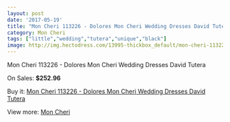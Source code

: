 ```yaml
---
layout: post
date: '2017-05-19'
title: "Mon Cheri 113226 - Dolores Mon Cheri Wedding Dresses David Tutera"
category: Mon Cheri
tags: ["little","wedding","tutera","unique","black"]
image: http://img.hectodress.com/13995-thickbox_default/mon-cheri-113226-dolores-mon-cheri-wedding-dresses-david-tutera.jpg
---
```

Mon Cheri 113226 - Dolores Mon Cheri Wedding Dresses David Tutera

On Sales: **$252.96**
<a href="https://www.hectodress.com/mon-cheri/6803-mon-cheri-113226-dolores-mon-cheri-wedding-dresses-david-tutera.html"><amp-img layout="responsive" width="600" height="600" src="//img.hectodress.com/13995-thickbox_default/mon-cheri-113226-dolores-mon-cheri-wedding-dresses-david-tutera.jpg" alt="Mon Cheri 113226 - Dolores Mon Cheri Wedding Dresses David Tutera 0" /></a>
<a href="https://www.hectodress.com/mon-cheri/6803-mon-cheri-113226-dolores-mon-cheri-wedding-dresses-david-tutera.html"><amp-img layout="responsive" width="600" height="600" src="//img.hectodress.com/13996-thickbox_default/mon-cheri-113226-dolores-mon-cheri-wedding-dresses-david-tutera.jpg" alt="Mon Cheri 113226 - Dolores Mon Cheri Wedding Dresses David Tutera 1" /></a>

Buy it: [Mon Cheri 113226 - Dolores Mon Cheri Wedding Dresses David Tutera](https://www.hectodress.com/mon-cheri/6803-mon-cheri-113226-dolores-mon-cheri-wedding-dresses-david-tutera.html "Mon Cheri 113226 - Dolores Mon Cheri Wedding Dresses David Tutera")

View more: [Mon Cheri](https://www.hectodress.com/118-mon-cheri "Mon Cheri")